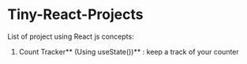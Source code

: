 # Tiny-React-Projects

List of project using React js concepts:

1. Count Tracker** (Using useState())** : keep a track of your counter 

